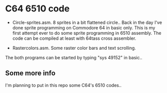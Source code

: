 # C64 6510 code

- Circle-sprites.asm.
    8 sprites in a bit flattened circle..
    Back in the day I've done sprite programming on Commodore 64 in basic only. This is my first attempt ever to do some sprite programming in 6510 assembly. The code can be compiled at least with 64tass cross assembler.

- Rastercolors.asm.
    Some raster color bars and text scrolling.

The both programs can be started by typing "sys 49152" in basic..

## Some more info

I'm planning to put in this repo some C64's 6510 codes..
